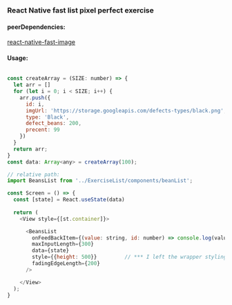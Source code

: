 ### React Native fast list pixel perfect exercise

#### peerDependencies:

[react-native-fast-image](https://www.npmjs.com/package/react-native-fast-image)


#### Usage:
```javascript 

const createArray = (SIZE: number) => {
  let arr = []
  for (let i = 0; i < SIZE; i++) {
    arr.push({
      id: i, 
      imgUrl: 'https://storage.googleapis.com/defects-types/black.png',
      type: 'Black',
      defect_beans: 200,
      precent: 99
    }) 
  }
  return arr;
}
const data: Array<any> = createArray(100);

// relative path:
import BeansList from '../ExerciseList/components/beanList';

const Screen = () => {
  const [state] = React.useState(data)
  
  return (
    <View style={[st.container]}>

      <BeansList
        onFeedBackItem={(value: string, id: number) => console.log(value, id)} 
        maxInputLength={300}
        data={state}
        style={{height: 500}}         // *** I left the wrapper styling open. tested only with height !
        fadingEdgeLength={200}
      />

    </View>
  );
}
```
